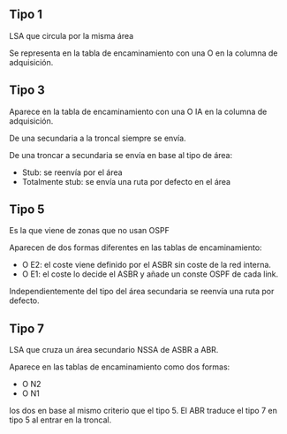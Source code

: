 ## Tipo 1

LSA que circula por la misma área

Se representa en la tabla de encaminamiento con una O en la columna de adquisición.

## Tipo 3

Aparece en la tabla de encaminamiento con una O IA en la columna de adquisición.

De una secundaria a la troncal siempre se envía.

De una troncar a secundaria se envía en base al tipo de área:

- Stub: se reenvía por el área
- Totalmente stub: se envía una ruta por defecto en el área

## Tipo 5

Es la que viene de zonas que no usan OSPF

Aparecen de dos formas diferentes en las tablas de encaminamiento:

- O E2: el coste viene definido por el ASBR sin coste de la red interna.
- O E1: el coste lo decide el ASBR y añade un conste OSPF de cada link.

Independientemente del tipo del área secundaria se reenvía una ruta por defecto.

## Tipo 7

LSA que cruza un área secundario NSSA de ASBR a ABR.

Aparece en las tablas de encaminamiento como dos formas:

- O N2
- O N1

los dos en base al mismo criterio que el tipo 5. El ABR traduce el tipo 7 en tipo 5 al entrar en la troncal.
